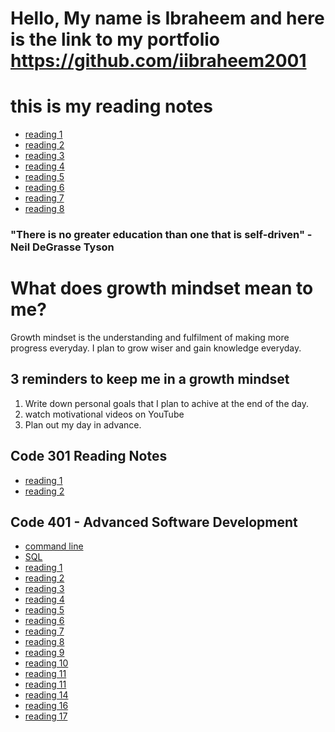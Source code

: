 # Hello, My name is Ibraheem and here is the link to my portfolio <https://github.com/iibraheem2001>

# this is my reading notes

- [reading 1](https://github.com/iibraheem2001/reading-notes/blob/main/Learningmarkdown.md)
- [reading 2](coderscomputer.md)
- [reading 3](revisionsandthecloud.md)
- [reading 4](html.md)
- [reading 5](designwithcss.md)
- [reading 6](javascript.md)
- [reading 7](programming_javascript.md)
- [reading 8](operators_loops.md)

### "There is no greater education than one that is self-driven" - Neil DeGrasse Tyson

# What does growth mindset mean to me?

Growth mindset is the understanding and fulfilment of making more progress everyday. I plan to grow wiser and gain knowledge everyday.

## 3 reminders to keep me in a growth mindset

1. Write down personal goals that I plan to achive at the end of the day.
2. watch motivational videos on YouTube
3. Plan out my day in advance.

## Code 301 Reading Notes

- [reading 1](react-intro.md)
- [reading 2](state-props.md)

## Code 401 - Advanced Software Development

- [command line](the_command_line.md)
- [SQL](SQL-bolt.md)
- [reading 1]()
- [reading 2]()
- [reading 3]()
- [reading 4](/classes_and_objects.md)
- [reading 5]()
- [reading 6](/ten_thousand.md)
- [reading 7](/ten_thousand_2.md)
- [reading 8]()
- [reading 9](/ten_thousand_4.md)
- [reading 10]()
- [reading 11]()
- [reading 11](/linear-reg.md)
- [reading 14](/data_visualization.md)
- [reading 16](/serverless_functions.md)
- [reading 17](/web-scraping.md)
